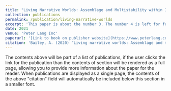 ```yaml
---
title: "Living Narrative Worlds: Assemblage and Multistability within Ian Cheng’s Emissaries trilogy"
collection: publications
permalink: /publication/living-narrative-worlds
excerpt: 'This paper is about the number 3. The number 4 is left for future work.'
date: 2021
venue: 'Peter Lang Inc'
paperurl: '[Link to book on publisher website](https://www.peterlang.com/document/1111721)'
citation: 'Bailey, A. (2020) “Living narrative worlds: Assemblage and multistability within Ian Cheng’s Emissaries trilogy,” in <i>Multidisciplinary Perspectives on Narrative Aesthetics in Video Games</i>, edited by Deniz Eyuce Sansal, and Deniz Denizel, Peter Lang Group.'
---
```


The contents above will be part of a list of publications, if the user clicks the link for the publication than the contents of section will be rendered as a full page, allowing you to provide more information about the paper for the reader. When publications are displayed as a single page, the contents of the above "citation" field will automatically be included below this section in a smaller font.
